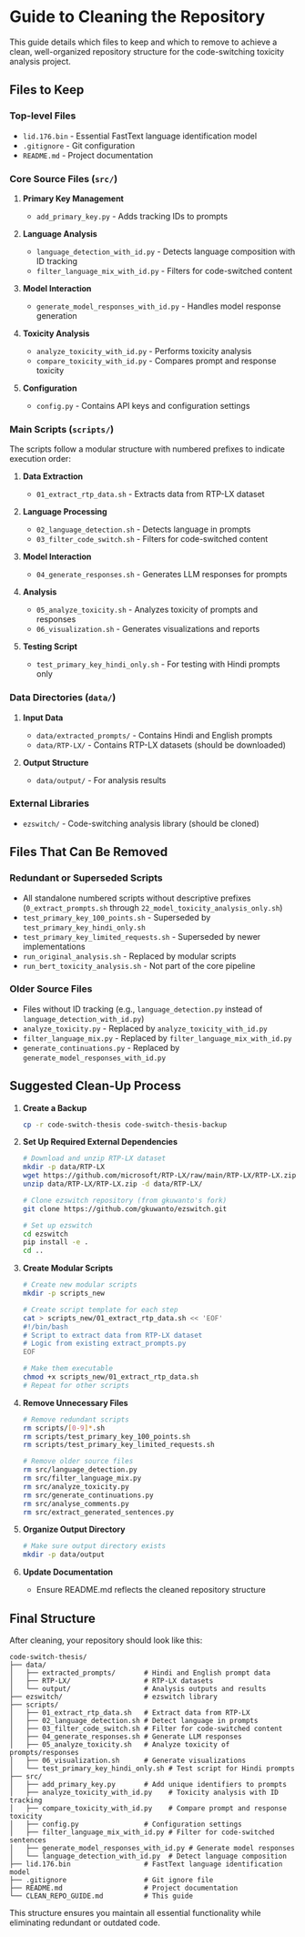 # Guide to Cleaning the Repository

This guide details which files to keep and which to remove to achieve a clean, well-organized repository structure for the code-switching toxicity analysis project.

## Files to Keep

### Top-level Files
- `lid.176.bin` - Essential FastText language identification model
- `.gitignore` - Git configuration
- `README.md` - Project documentation

### Core Source Files (`src/`)
1. **Primary Key Management**
   - `add_primary_key.py` - Adds tracking IDs to prompts

2. **Language Analysis**
   - `language_detection_with_id.py` - Detects language composition with ID tracking
   - `filter_language_mix_with_id.py` - Filters for code-switched content

3. **Model Interaction**
   - `generate_model_responses_with_id.py` - Handles model response generation

4. **Toxicity Analysis**
   - `analyze_toxicity_with_id.py` - Performs toxicity analysis
   - `compare_toxicity_with_id.py` - Compares prompt and response toxicity

5. **Configuration**
   - `config.py` - Contains API keys and configuration settings

### Main Scripts (`scripts/`)
The scripts follow a modular structure with numbered prefixes to indicate execution order:

1. **Data Extraction**
   - `01_extract_rtp_data.sh` - Extracts data from RTP-LX dataset

2. **Language Processing**
   - `02_language_detection.sh` - Detects language in prompts
   - `03_filter_code_switch.sh` - Filters for code-switched content

3. **Model Interaction**
   - `04_generate_responses.sh` - Generates LLM responses for prompts

4. **Analysis**
   - `05_analyze_toxicity.sh` - Analyzes toxicity of prompts and responses
   - `06_visualization.sh` - Generates visualizations and reports

5. **Testing Script**
   - `test_primary_key_hindi_only.sh` - For testing with Hindi prompts only

### Data Directories (`data/`)
1. **Input Data**
   - `data/extracted_prompts/` - Contains Hindi and English prompts
   - `data/RTP-LX/` - Contains RTP-LX datasets (should be downloaded)

2. **Output Structure**
   - `data/output/` - For analysis results

### External Libraries
- `ezswitch/` - Code-switching analysis library (should be cloned)

## Files That Can Be Removed

### Redundant or Superseded Scripts
- All standalone numbered scripts without descriptive prefixes (`0_extract_prompts.sh` through `22_model_toxicity_analysis_only.sh`)
- `test_primary_key_100_points.sh` - Superseded by `test_primary_key_hindi_only.sh`
- `test_primary_key_limited_requests.sh` - Superseded by newer implementations
- `run_original_analysis.sh` - Replaced by modular scripts
- `run_bert_toxicity_analysis.sh` - Not part of the core pipeline

### Older Source Files
- Files without ID tracking (e.g., `language_detection.py` instead of `language_detection_with_id.py`)
- `analyze_toxicity.py` - Replaced by `analyze_toxicity_with_id.py`
- `filter_language_mix.py` - Replaced by `filter_language_mix_with_id.py`
- `generate_continuations.py` - Replaced by `generate_model_responses_with_id.py`

## Suggested Clean-Up Process

1. **Create a Backup**
   ```bash
   cp -r code-switch-thesis code-switch-thesis-backup
   ```

2. **Set Up Required External Dependencies**
   ```bash
   # Download and unzip RTP-LX dataset
   mkdir -p data/RTP-LX
   wget https://github.com/microsoft/RTP-LX/raw/main/RTP-LX/RTP-LX.zip -O data/RTP-LX/RTP-LX.zip
   unzip data/RTP-LX/RTP-LX.zip -d data/RTP-LX/
   
   # Clone ezswitch repository (from gkuwanto's fork)
   git clone https://github.com/gkuwanto/ezswitch.git
   
   # Set up ezswitch
   cd ezswitch
   pip install -e .
   cd ..
   ```

3. **Create Modular Scripts**
   ```bash
   # Create new modular scripts
   mkdir -p scripts_new
   
   # Create script template for each step
   cat > scripts_new/01_extract_rtp_data.sh << 'EOF'
   #!/bin/bash
   # Script to extract data from RTP-LX dataset
   # Logic from existing extract_prompts.py
   EOF
   
   # Make them executable
   chmod +x scripts_new/01_extract_rtp_data.sh
   # Repeat for other scripts
   ```

4. **Remove Unnecessary Files**
   ```bash
   # Remove redundant scripts
   rm scripts/[0-9]*.sh
   rm scripts/test_primary_key_100_points.sh
   rm scripts/test_primary_key_limited_requests.sh
   
   # Remove older source files
   rm src/language_detection.py
   rm src/filter_language_mix.py
   rm src/analyze_toxicity.py
   rm src/generate_continuations.py
   rm src/analyse_comments.py
   rm src/extract_generated_sentences.py
   ```

5. **Organize Output Directory**
   ```bash
   # Make sure output directory exists
   mkdir -p data/output
   ```

6. **Update Documentation**
   - Ensure README.md reflects the cleaned repository structure

## Final Structure

After cleaning, your repository should look like this:

```
code-switch-thesis/
├── data/
│   ├── extracted_prompts/       # Hindi and English prompt data
│   ├── RTP-LX/                  # RTP-LX datasets
│   └── output/                  # Analysis outputs and results
├── ezswitch/                    # ezswitch library
├── scripts/
│   ├── 01_extract_rtp_data.sh   # Extract data from RTP-LX
│   ├── 02_language_detection.sh # Detect language in prompts
│   ├── 03_filter_code_switch.sh # Filter for code-switched content
│   ├── 04_generate_responses.sh # Generate LLM responses
│   ├── 05_analyze_toxicity.sh   # Analyze toxicity of prompts/responses
│   ├── 06_visualization.sh      # Generate visualizations
│   └── test_primary_key_hindi_only.sh # Test script for Hindi prompts
├── src/
│   ├── add_primary_key.py       # Add unique identifiers to prompts
│   ├── analyze_toxicity_with_id.py    # Toxicity analysis with ID tracking
│   ├── compare_toxicity_with_id.py    # Compare prompt and response toxicity
│   ├── config.py                # Configuration settings
│   ├── filter_language_mix_with_id.py # Filter for code-switched sentences
│   ├── generate_model_responses_with_id.py # Generate model responses
│   └── language_detection_with_id.py  # Detect language composition
├── lid.176.bin                  # FastText language identification model
├── .gitignore                   # Git ignore file
├── README.md                    # Project documentation
└── CLEAN_REPO_GUIDE.md          # This guide
```

This structure ensures you maintain all essential functionality while eliminating redundant or outdated code. 